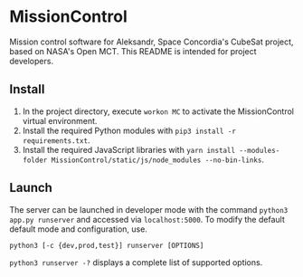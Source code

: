 # MissionControl
Mission control software for Aleksandr, Space Concordia's CubeSat project, based
on NASA's Open MCT. This README is intended for project developers.

## Install
1. In the project directory, execute `workon MC` to activate the MissionControl
   virtual environment.
1. Install the required Python modules with `pip3 install -r requirements.txt`.
1. Install the required JavaScript libraries with `yarn install
--modules-folder MissionControl/static/js/node_modules --no-bin-links`.

## Launch
The server can be launched in developer mode with the command `python3 app.py
runserver` and accessed via `localhost:5000`. To modify the default
default mode and configuration, use.
```angular2html
python3 [-c {dev,prod,test}] runserver [OPTIONS]
```
`python3 runserver -?` displays a complete list of supported options.

